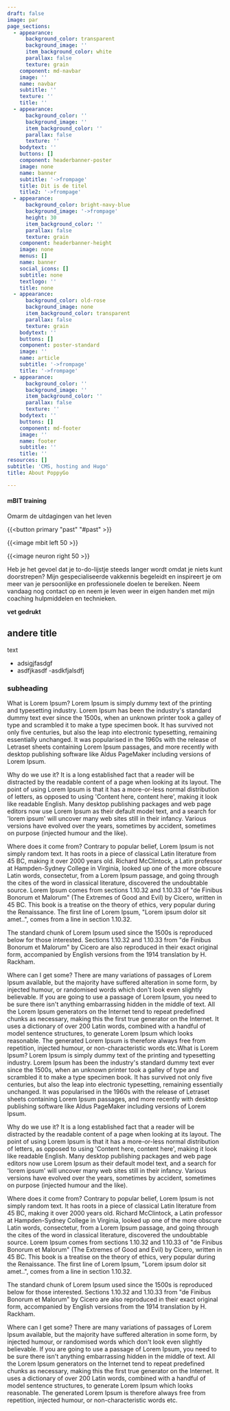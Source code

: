 ```yaml
---
draft: false
image: par
page_sections:
  - appearance:
      background_color: transparent
      background_image: ''
      item_background_color: white
      parallax: false
      texture: grain
    component: md-navbar
    image: ''
    name: navbar
    subtitle: ''
    texture: ''
    title: ''
  - appearance:
      background_color: ''
      background_image: ''
      item_background_color: ''
      parallax: false
      texture: ''
    bodytext: ''
    buttons: []
    component: headerbanner-poster
    image: none
    name: banner
    subtitle: '->frompage'
    title: Dit is de titel
    title2: '->frompage'
  - appearance:
      background_color: bright-navy-blue
      background_image: '->frompage'
      height: 30
      item_background_color: ''
      parallax: false
      texture: grain
    component: headerbanner-height
    image: none
    menus: []
    name: banner
    social_icons: []
    subtitle: none
    textlogo: ''
    title: none
  - appearance:
      background_color: old-rose
      background_image: none
      item_background_color: transparent
      parallax: false
      texture: grain
    bodytext: ''
    buttons: []
    component: poster-standard
    image: ''
    name: article
    subtitle: '->frompage'
    title: '->frompage'
  - appearance:
      background_color: ''
      background_image: ''
      item_background_color: ''
      parallax: false
      texture: ''
    bodytext: ''
    buttons: []
    component: md-footer
    image: ''
    name: footer
    subtitle: ''
    title: ''
resources: []
subtitle: 'CMS, hosting and Hugo'
title: About PoppyGo

---
```


#### mBIT training
Omarm de uitdagingen van het leven

{{<button primary "past" "#past" >}}

{{<image mbit left 50 >}}

{{<image neuron right 50 >}}

Heb je het gevoel dat je to-do-lijstje steeds langer wordt omdat je niets kunt doorstrepen? Mijn gespecialiseerde vakkennis begeleidt en inspireert je om meer van je persoonlijke en professionele doelen te bereiken. Neem vandaag nog contact op en neem je leven weer in eigen handen met mijn coaching hulpmiddelen en technieken.

**vet gedrukt**

## andere title

text
- adsigjfasdgf
- asdfjkasdf
-asdkfjalsdfj

### subheading
What is Lorem Ipsum?
Lorem Ipsum is simply dummy text of the printing and typesetting industry. Lorem Ipsum has been the industry's standard dummy text ever since the 1500s, when an unknown printer took a galley of type and scrambled it to make a type specimen book. It has survived not only five centuries, but also the leap into electronic typesetting, remaining essentially unchanged. It was popularised in the 1960s with the release of Letraset sheets containing Lorem Ipsum passages, and more recently with desktop publishing software like Aldus PageMaker including versions of Lorem Ipsum.

Why do we use it?
It is a long established fact that a reader will be distracted by the readable content of a page when looking at its layout. The point of using Lorem Ipsum is that it has a more-or-less normal distribution of letters, as opposed to using 'Content here, content here', making it look like readable English. Many desktop publishing packages and web page editors now use Lorem Ipsum as their default model text, and a search for 'lorem ipsum' will uncover many web sites still in their infancy. Various versions have evolved over the years, sometimes by accident, sometimes on purpose (injected humour and the like).


Where does it come from?
Contrary to popular belief, Lorem Ipsum is not simply random text. It has roots in a piece of classical Latin literature from 45 BC, making it over 2000 years old. Richard McClintock, a Latin professor at Hampden-Sydney College in Virginia, looked up one of the more obscure Latin words, consectetur, from a Lorem Ipsum passage, and going through the cites of the word in classical literature, discovered the undoubtable source. Lorem Ipsum comes from sections 1.10.32 and 1.10.33 of "de Finibus Bonorum et Malorum" (The Extremes of Good and Evil) by Cicero, written in 45 BC. This book is a treatise on the theory of ethics, very popular during the Renaissance. The first line of Lorem Ipsum, "Lorem ipsum dolor sit amet..", comes from a line in section 1.10.32.

The standard chunk of Lorem Ipsum used since the 1500s is reproduced below for those interested. Sections 1.10.32 and 1.10.33 from "de Finibus Bonorum et Malorum" by Cicero are also reproduced in their exact original form, accompanied by English versions from the 1914 translation by H. Rackham.

Where can I get some?
There are many variations of passages of Lorem Ipsum available, but the majority have suffered alteration in some form, by injected humour, or randomised words which don't look even slightly believable. If you are going to use a passage of Lorem Ipsum, you need to be sure there isn't anything embarrassing hidden in the middle of text. All the Lorem Ipsum generators on the Internet tend to repeat predefined chunks as necessary, making this the first true generator on the Internet. It uses a dictionary of over 200 Latin words, combined with a handful of model sentence structures, to generate Lorem Ipsum which looks reasonable. The generated Lorem Ipsum is therefore always free from repetition, injected humour, or non-characteristic words etc.What is Lorem Ipsum?
Lorem Ipsum is simply dummy text of the printing and typesetting industry. Lorem Ipsum has been the industry's standard dummy text ever since the 1500s, when an unknown printer took a galley of type and scrambled it to make a type specimen book. It has survived not only five centuries, but also the leap into electronic typesetting, remaining essentially unchanged. It was popularised in the 1960s with the release of Letraset sheets containing Lorem Ipsum passages, and more recently with desktop publishing software like Aldus PageMaker including versions of Lorem Ipsum.

Why do we use it?
It is a long established fact that a reader will be distracted by the readable content of a page when looking at its layout. The point of using Lorem Ipsum is that it has a more-or-less normal distribution of letters, as opposed to using 'Content here, content here', making it look like readable English. Many desktop publishing packages and web page editors now use Lorem Ipsum as their default model text, and a search for 'lorem ipsum' will uncover many web sites still in their infancy. Various versions have evolved over the years, sometimes by accident, sometimes on purpose (injected humour and the like).


Where does it come from?
Contrary to popular belief, Lorem Ipsum is not simply random text. It has roots in a piece of classical Latin literature from 45 BC, making it over 2000 years old. Richard McClintock, a Latin professor at Hampden-Sydney College in Virginia, looked up one of the more obscure Latin words, consectetur, from a Lorem Ipsum passage, and going through the cites of the word in classical literature, discovered the undoubtable source. Lorem Ipsum comes from sections 1.10.32 and 1.10.33 of "de Finibus Bonorum et Malorum" (The Extremes of Good and Evil) by Cicero, written in 45 BC. This book is a treatise on the theory of ethics, very popular during the Renaissance. The first line of Lorem Ipsum, "Lorem ipsum dolor sit amet..", comes from a line in section 1.10.32.

The standard chunk of Lorem Ipsum used since the 1500s is reproduced below for those interested. Sections 1.10.32 and 1.10.33 from "de Finibus Bonorum et Malorum" by Cicero are also reproduced in their exact original form, accompanied by English versions from the 1914 translation by H. Rackham.

Where can I get some?
There are many variations of passages of Lorem Ipsum available, but the majority have suffered alteration in some form, by injected humour, or randomised words which don't look even slightly believable. If you are going to use a passage of Lorem Ipsum, you need to be sure there isn't anything embarrassing hidden in the middle of text. All the Lorem Ipsum generators on the Internet tend to repeat predefined chunks as necessary, making this the first true generator on the Internet. It uses a dictionary of over 200 Latin words, combined with a handful of model sentence structures, to generate Lorem Ipsum which looks reasonable. The generated Lorem Ipsum is therefore always free from repetition, injected humour, or non-characteristic words etc.
